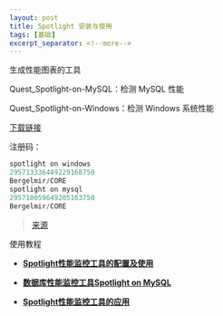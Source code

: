 ```yaml
---
layout: post
title: Spotlight 安装与使用
tags: [基础]
excerpt_separator: <!--more-->
---
```


生成性能图表的工具

<!--more-->

Quest_Spotlight-on-MySQL：检测 MySQL 性能

Quest_Spotlight-on-Windows：检测 Windows 系统性能

[下载链接](https://pan.baidu.com/s/1qYi3lec#list/path=%2F)

注册码：

```c#
spotlight on windows
295713336449229168750
Bergelmir/CORE
spotlight on mysql
295710059649205163750
Bergelmir/CORE
```

> [来源](https://blog.csdn.net/dujunjie2008/article/details/50619915)

使用教程

- [**Spotlight性能监控工具的配置及使用**](https://www.cnblogs.com/douyini/p/11604472.html)

- [**数据库性能监控工具Spotlight on MySQL**](https://www.jianshu.com/p/fc92cf133899)

- [**Spotlight性能监控工具的应用**](https://www.jianshu.com/p/a8732207efca)

